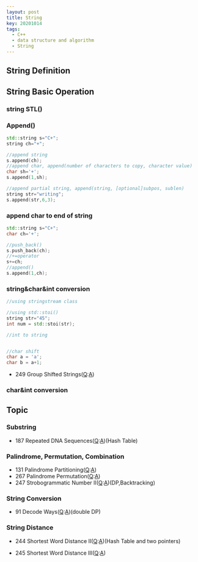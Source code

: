 ```yaml
---
layout: post
title: String
key: 20201014
tags:
  - C++
  - data structure and algorithm
  - String
---
```


## String Definition

## String Basic Operation
### string STL()
### Append()
```c++
std::string s="C+";
string ch="+";

//append string
s.append(ch);
//append char, append(number of characters to copy, character value)
char sh='+';
s.append(1,sh);

//append partial string, append(string, [optional]subpos, sublen)
string str="writing";
s.append(str,6,3);
```


### append char to end of string
``` c++
std::string s="C+";
char ch='+';

//push_back()
s.push_back(ch);
//+=operator
s+=ch;
//append()
s.append(1,ch);
```

### string&char&int conversion

```c++
//using stringstream class

//using std::stoi()
string str="45";
int num = std::stoi(str);

//int to string


//char shift
char a = 'a';
char b = a+1;
```

* 249 Group Shifted Strings([Q](https://leetcode.com/problems/group-shifted-strings/):[A]())
<!--more-->

### char&int conversion

## Topic
### Substring
* 187 Repeated DNA Sequences([Q](https://leetcode.com/problems/repeated-dna-sequences/):[A]())(Hash Table)


### Palindrome, Permutation, Combination
* 131 Palindrome Partitioning([Q](https://leetcode.com/problems/palindrome-partitioning/):[A]())
* 267 Palindrome Permutation([Q]():[A]())
* 247 Strobogrammatic Number II([Q](https://leetcode.com/problems/strobogrammatic-number-ii/):[A]())(DP,Backtracking)


### String Conversion
* 91 Decode Ways([Q](https://leetcode.com/problems/decode-ways/):[A]())(double DP)


### String Distance
* 244 Shortest Word Distance II([Q](https://leetcode.com/problems/shortest-word-distance-ii/):[A]())(Hash Table and two pointers)

* 245 Shortest Word Distance III([Q](https://leetcode.com/problems/shortest-word-distance-iii/):[A]())


